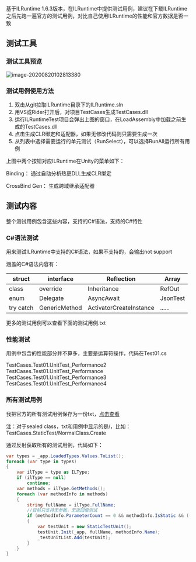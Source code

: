 基于ILRuntime 1.6.3版本，在ILRuntime中提供测试用例，建议在下载ILRuntime之后先跑一遍官方的测试用例，对比自己使用ILRuntime的性能和官方数据是否一致

## 测试工具

### 测试工具预览

![image-20200820102813380](E:\Code\blog_samplecode\blog_images\image-20200820102813380.png)

### 测试用例使用方法

1. 双击从git拉取ILRuntime目录下的ILRuntime.sln
2. 用VS或Rider打开后，对项目TestCases生成TestCases.dll
3. 运行ILRuntimeTest项目会弹出上图的窗口，在LoadAssembly中加载之前生成的TestCases.dll
4. 点击生成CLR绑定和适配器，如果无修改代码则只需要生成一次
5. 从列表中选择需要运行的单元测试（RunSelect），可以选择RunAll运行所有用例

上图中两个按钮对应ILRuntime在Unity的菜单如下：

Binding： 通过自动分析热更DLL生成CLR绑定

CrossBind Gen： 生成跨域继承适配器

## 测试内容

整个测试用例包含这些内容，支持的C#语法，支持的C#特性

### C#语法测试

用来测试ILRuntime中支持的C#语法，如果不支持的，会输出not support

涵盖的C#语法内容有：

| struct    | interface     | Reflection              | Array    |
| --------- | ------------- | ----------------------- | -------- |
| class     | override      | Inheritance             | RefOut   |
| enum      | Delegate      | AsyncAwait              | JsonTest |
| try catch | GenericMethod | ActivatorCreateInstance | ......   |

更多的测试用例可以查看下面的测试用例.txt

### 性能测试

用例中包含的性能部分并不算多，主要是运算符操作，代码在Test01.cs

TestCases.Test01.UnitTest_Performance2
TestCases.Test01.UnitTest_Performance
TestCases.Test01.UnitTest_Performance3
TestCases.Test01.UnitTest_Performance4

### 所有测试用例

我把官方的所有测试用例保存为一份txt，[点击查看](https://github.com/zhaoqingqing/blog_samplecode/tree/master/technical-research/ILRuntime)

注：对于sealed class，txt和用例中显示的是/，比如：TestCases.StaticTest/NormalClass.Create

通过反射获取所有的测试用例，代码如下：

```c#
var types = _app.LoadedTypes.Values.ToList();
foreach (var type in types)
{
	var ilType = type as ILType;
	if (ilType == null)
		continue;
	var methods = ilType.GetMethods();
	foreach (var methodInfo in methods)
	{
		string fullName = ilType.FullName;
		//目前只支持无参数，无返回值测试
		if (methodInfo.ParameterCount == 0 && methodInfo.IsStatic && ((ILRuntime.CLR.Method.ILMethod)methodInfo).Definition.IsPublic)
		{
			var testUnit = new StaticTestUnit();
			testUnit.Init(_app, fullName, methodInfo.Name);
			_testUnitList.Add(testUnit);
		}
	}
}
```